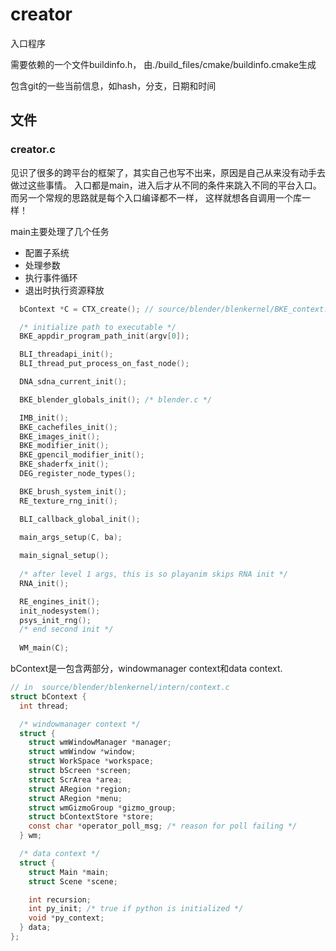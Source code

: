 # creator

入口程序

需要依赖的一个文件buildinfo.h， 由./build_files/cmake/buildinfo.cmake生成

包含git的一些当前信息，如hash，分支，日期和时间

## 文件

### creator.c

见识了很多的跨平台的框架了，其实自己也写不出来，原因是自己从来没有动手去做过这些事情。
入口都是main，进入后才从不同的条件来跳入不同的平台入口。而另一个常规的思路就是每个入口编译都不一样，
这样就想各自调用一个库一样！

main主要处理了几个任务
- 配置子系统
- 处理参数
- 执行事件循环
- 退出时执行资源释放

```c 
  bContext *C = CTX_create(); // source/blender/blenkernel/BKE_context.h 

  /* initialize path to executable */
  BKE_appdir_program_path_init(argv[0]);

  BLI_threadapi_init();
  BLI_thread_put_process_on_fast_node();

  DNA_sdna_current_init();

  BKE_blender_globals_init(); /* blender.c */

  IMB_init();
  BKE_cachefiles_init();
  BKE_images_init();
  BKE_modifier_init();
  BKE_gpencil_modifier_init();
  BKE_shaderfx_init();
  DEG_register_node_types();

  BKE_brush_system_init();
  RE_texture_rng_init();

  BLI_callback_global_init();

  main_args_setup(C, ba);
  
  main_signal_setup();
  
  /* after level 1 args, this is so playanim skips RNA init */
  RNA_init();

  RE_engines_init();
  init_nodesystem();
  psys_init_rng();
  /* end second init */
  
  WM_main(C);
```

bContext是一包含两部分，windowmanager context和data context.
```c
// in  source/blender/blenkernel/intern/context.c 
struct bContext {
  int thread;

  /* windowmanager context */
  struct {
    struct wmWindowManager *manager;
    struct wmWindow *window;
    struct WorkSpace *workspace;
    struct bScreen *screen;
    struct ScrArea *area;
    struct ARegion *region;
    struct ARegion *menu;
    struct wmGizmoGroup *gizmo_group;
    struct bContextStore *store;
    const char *operator_poll_msg; /* reason for poll failing */
  } wm;

  /* data context */
  struct {
    struct Main *main;
    struct Scene *scene;

    int recursion;
    int py_init; /* true if python is initialized */
    void *py_context;
  } data;
}; 
```



